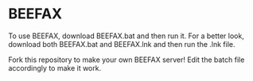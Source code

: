 # BEEFAX
To use BEEFAX, download BEEFAX.bat and then run it.
For a better look, download both BEEFAX.bat and BEEFAX.lnk and then run the .lnk file. 

Fork this repository to make your own BEEFAX server!
Edit the batch file accordingly to make it work.
